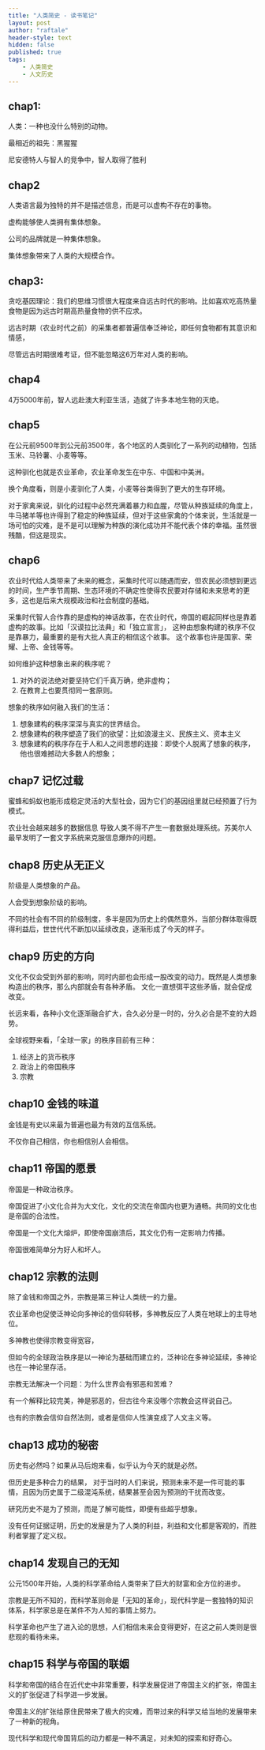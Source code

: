```yaml
---
title: "人类简史 - 读书笔记"
layout: post
author: "raftale"
header-style: text
hidden: false
published: true
tags:
    - 人类简史
    - 人文历史
---
```


## chap1: 
人类：一种也没什么特别的动物。


最相近的祖先：黑猩猩

尼安德特人与智人的竞争中，智人取得了胜利

## chap2
人类语言最为独特的并不是描述信息，而是可以虚构不存在的事物。

虚构能够使人类拥有集体想象。

公司的品牌就是一种集体想象。

集体想象带来了人类的大规模合作。

## chap3:

贪吃基因理论：我们的思维习惯很大程度来自远古时代的影响。比如喜欢吃高热量食物是因为远古时期高热量食物的供不应求。

远古时期（农业时代之前）的采集者都普遍信奉泛神论，即任何食物都有其意识和情感，

尽管远古时期很难考证，但不能忽略这6万年对人类的影响。

## chap4
4万5000年前，智人远赴澳大利亚生活，造就了许多本地生物的灭绝。

## chap5 

在公元前9500年到公元前3500年，各个地区的人类驯化了一系列的动植物，包括玉米、马铃薯、小麦等等。

这种驯化也就是农业革命，农业革命发生在中东、中国和中美洲。

换个角度看，则是小麦驯化了人类，小麦等谷类得到了更大的生存环境。

对于家禽来说，驯化的过程中必然充满着暴力和血腥，尽管从种族延续的角度上，牛马猪羊等也许得到了稳定的种族延续，但对于这些家禽的个体来说，生活就是一场可怕的灾难，是不是可以理解为种族的演化成功并不能代表个体的幸福。虽然很残酷，但这是现实。

## chap6

农业时代给人类带来了未来的概念，采集时代可以随遇而安，但农民必须想到更远的时间，生产季节周期、生态环境的不确定性使得农民要对存储和未来思考的更多，这也是后来大规模政治和社会制度的基础。

采集时代智人合作靠的是虚构的神话故事，在农业时代，帝国的崛起同样也是靠着虚构的故事。比如「汉谟拉比法典」和「独立宣言」， 这种由想象构建的秩序不仅是靠暴力，最重要的是有大批人真正的相信这个故事。 这个故事也许是国家、荣耀、上帝、金钱等等。

如何维护这种想象出来的秩序呢？
1. 对外的说法绝对要坚持它们千真万确，绝非虚构；
2. 在教育上也要贯彻同一套原则。

想象的秩序如何融入我们的生活：
1. 想象建构的秩序深深与真实的世界结合。
2. 想象建构的秩序塑造了我们的欲望：比如浪漫主义、民族主义、资本主义
3. 想象建构的秩序存在于人和人之间思想的连接：即使个人脱离了想象的秩序，他也很难撼动大多数人的想象；

## chap7 记忆过载

蜜蜂和蚂蚁也能形成稳定灵活的大型社会，因为它们的基因组里就已经预置了行为模式。

农业社会越来越多的数据信息 导致人类不得不产生一套数据处理系统。苏美尔人最早发明了一套文字系统来克服信息爆炸的问题。

## chap8 历史从无正义
阶级是人类想象的产品。

人会受到想象阶级的影响。

不同的社会有不同的阶级制度，多半是因为历史上的偶然意外，当部分群体取得既得利益后，世世代代不断加以延续改良，逐渐形成了今天的样子。


## chap9 历史的方向
文化不仅会受到外部的影响，同时内部也会形成一股改变的动力。既然是人类想象构造出的秩序，那么内部就会有各种矛盾。 文化一直想弭平这些矛盾，就会促成改变。

长远来看，各种小文化逐渐融合扩大，合久必分是一时的，分久必合是不变的大趋势。

全球视野来看，「全球一家」的秩序目前有三种：
1. 经济上的货币秩序
2. 政治上的帝国秩序
3. 宗教

## chap10 金钱的味道

金钱是有史以来最为普遍也最为有效的互信系统。

不仅你自己相信，你也相信别人会相信。

## chap11 帝国的愿景
帝国是一种政治秩序。

帝国促进了小文化合并为大文化，文化的交流在帝国内也更为通畅。共同的文化也是帝国的合法性。

帝国是一个文化大熔炉，即使帝国崩溃后，其文化仍有一定影响力传播。

帝国很难简单分为好人和坏人。

## chap12 宗教的法则
除了金钱和帝国之外，宗教是第三种让人类统一的力量。

农业革命也促使泛神论向多神论的信仰转移，多神教反应了人类在地球上的主导地位。

多神教也使得宗教变得宽容，

但如今的全球政治秩序是以一神论为基础而建立的，泛神论在多神论延续，多神论也在一神论里存活。

宗教无法解决一个问题：为什么世界会有邪恶和苦难？

有一个解释比较完美，神是邪恶的，但古往今来没哪个宗教会这样说自己。

也有的宗教会信仰自然法则，或者是信仰人性演变成了人文主义等。

## chap13 成功的秘密

历史有必然吗？如果从马后炮来看，似乎认为今天的就是必然。

但历史是多种合力的结果， 对于当时的人们来说，预测未来不是一件可能的事情，且因为历史属于二级混沌系统，结果甚至会因为预测的干扰而改变。

研究历史不是为了预测，而是了解可能性，即便有些超乎想象。

没有任何证据证明，历史的发展是为了人类的利益，利益和文化都是客观的，而胜利者掌握了定义权。


## chap14 发现自己的无知

公元1500年开始，人类的科学革命给人类带来了巨大的财富和全方位的进步。

宗教是无所不知的，而科学革则命是「无知的革命」，现代科学是一套独特的知识体系，科学家总是在某件不为人知的事情上努力。

科学革命也产生了进入论的思想，人们相信未来会变得更好，在这之前人类则是很悲观的看待未来。


## chap15 科学与帝国的联姻


科学和帝国的结合在近代史中非常重要，科学发展促进了帝国主义的扩张，帝国主义的扩张促进了科学进一步发展。

帝国主义的扩张给原住民带来了极大的灾难，而带过来的科学又给当地的发展带来了一种新的视角。

现代科学和现代帝国背后的动力都是一种不满足，对未知的探索和好奇心。

